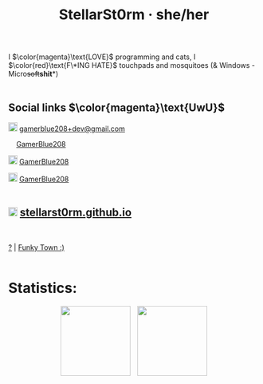 # <p align="center">StellarSt0rm · she/her</p>
<br>

I $\color{magenta}\text{LOVE}$ programming and cats, I $\color{red}\text{F\*ING HATE}$ touchpads and mosquitoes (& Windows - Micro~~soft~~**shit***)
<br>
<br>
## Social links $\color{magenta}\text{UwU}$

<img src="/images/Gmail.png" height="18"> gamerblue208+dev@gmail.com

<img src="/images/Youtube.png" height="12"> [GamerBlue208](https://www.youtube.com/@GamerBlue208)

<img src="/images/Discord.png" height="18"> [GamerBlue208](https://discord.com/users/865498115360292894)

<img src="/images/Element.png" height="18"> [GamerBlue208](https://matrix.to/#/@gamerblue208:matrix.org)
<br>
<br>

## <img src="/images/Web.png" height="18"> [stellarst0rm.github.io](https://stellarst0rm.github.io)
<br>

[?](https://www.youtube.com/watch?v=dQw4w9WgXcQ)  |  [Funky Town :)](https://www.youtube.com/watch?v=QX43QTYyV-8)
<br>
<br>

# Statistics:
<p align="center">
  <img height="140em" src="https://github-readme-stats-eight-theta.vercel.app/api?username=GamerBlue208&show_icons=true&theme=dark&include_all_commits=true&count_private=true"/>  
  <img height="140em" src="https://github-readme-stats-eight-theta.vercel.app/api/top-langs/?username=GamerBlue208&layout=compact&langs_count=8&theme=dark"/>
</p>
